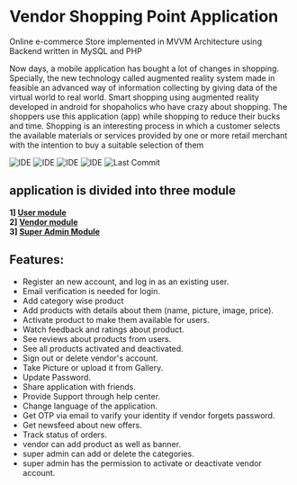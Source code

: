 

# Vendor Shopping Point Application
Online e-commerce Store implemented in MVVM Architecture using Backend  written in MySQL and PHP

Now days, a mobile application has bought a lot of changes in shopping. Specially, the new technology called augmented reality system made in feasible an advanced way of information collecting by giving data of the virtual world to real world. 
Smart shopping using augmented reality developed in android for shopaholics who have crazy about shopping. The shoppers use this application (app) while shopping to reduce their bucks and time. 
Shopping is an interesting process in which a customer selects the available materials or services provided by one or more retail merchant with the intention to buy a suitable selection of them

![IDE](https://img.shields.io/badge/IDE-Android%20Studio-green)
![IDE](https://img.shields.io/badge/Architecture-MVVM-orange)
![IDE](https://img.shields.io/badge/License-MIT-blue)
![IDE](https://img.shields.io/badge/Platform-Android-lightgrey)
![Last Commit](https://img.shields.io/github/last-commit/Pooja0504/Vendor-Shopping-Point)


##  application is divided into three module
<b>1]  <a href="https://github.com/sahilm9620/AR-Shopping-Application">User module </a><br>
2] <a href="https://github.com/Pooja0504/Vendor-Shopping-Point">Vendor module </a><br>
3] <a href="https://github.com/Harry2915/Admin-Shopping-Point">Super Admin Module </a>  <br>
</b>
## Features: 

- Register an new account, and log in as an existing user.
- Email verification is needed for login.
- Add category wise product
- Add products with details about them (name, picture, image, price). 
- Activate product to make them available for users.
- Watch feedback and ratings about product.
- See reviews about products from users.
- See all products activated and deactivated.
- Sign out or delete vendor's account.
- Take Picture or upload it from Gallery.
- Update Password.
- Share application with friends.
- Provide Support through help center.
- Change language of the application.
- Get OTP via email to varify your identity if vendor forgets password.
- Get newsfeed about new offers.
- Track status of orders.
- vendor can add product as well as banner.
- super admin can add or delete the categories.
- super admin has the permission to activate or deactivate vendor account.

